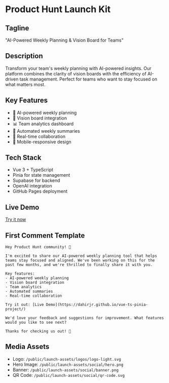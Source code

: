 # Product Hunt Launch Kit

## Tagline
"AI-Powered Weekly Planning & Vision Board for Teams"

## Description
Transform your team's weekly planning with AI-powered insights. Our platform combines the clarity of vision boards with the efficiency of AI-driven task management. Perfect for teams who want to stay focused on what matters most.

## Key Features
- 🤖 AI-powered weekly planning
- 🎯 Vision board integration
- 📊 Team analytics dashboard
- 🔄 Automated weekly summaries
- 🤝 Real-time collaboration
- 📱 Mobile-responsive design

## Tech Stack
- Vue 3 + TypeScript
- Pinia for state management
- Supabase for backend
- OpenAI integration
- GitHub Pages deployment

## Live Demo
[Try it now](https://dahirjr.github.io/vue-ts-pinia-project/)

## First Comment Template
```
Hey Product Hunt community! 👋

I'm excited to share our AI-powered weekly planning tool that helps teams stay focused and aligned. We've been working on this for the past few months, and we're thrilled to finally share it with you.

Key features:
- AI-powered weekly planning
- Vision board integration
- Team analytics
- Automated summaries
- Real-time collaboration

Try it out: [Live Demo](https://dahirjr.github.io/vue-ts-pinia-project/)

We'd love your feedback and suggestions for improvement. What features would you like to see next?

Thanks for checking us out! 🚀
```

## Media Assets
- Logo: `/public/launch-assets/logos/logo-light.svg`
- Hero Image: `/public/launch-assets/social/hero.png`
- Banner: `/public/launch-assets/social/banner.png`
- QR Code: `/public/launch-assets/social/qr-code.svg` 